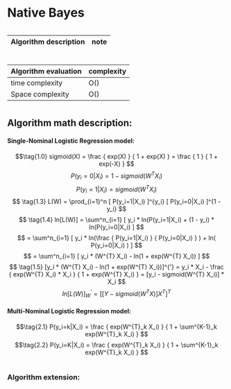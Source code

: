 # Native Bayes
```
```

Algorithm description|note
:--|:--

#
Algorithm evaluation|complexity
:--|:--
time complexity|O()
Space complexity|O()
#
## Algorithm math description:
#### Single-Nominal Logistic Regression model:
$$\tag{1.0}
sigmoid(X)
= \frac { exp(X) } { 1 + exp(X) }
= \frac { 1 } { 1 + exp(-X) }
$$
$$\tag{1.1}
P(y_i=0|X_i) = 1 - sigmoid(W^{T} X_i)
$$
$$\tag{1.2}
P(y_i=1|X_i) = sigmoid(W^{T} X_i)
$$
$$
\tag{1.3}
L(W) = \prod_{i=1}^n
[ P(y_i=1|X_i) ]^{y_i}
[ P(y_i=0|X_i) ]^{1 - y_i}
$$
$$
\tag{1.4}
ln[L(W)] = \sum^n_{i=1} [
    y_i * ln(P(y_i=1|X_i) +
    (1 - y_i) * ln(P(y_i=0|X_i)
]
$$
$$
= \sum^n_{i=1} [
    y_i * ln(\frac
        { P(y_i=1|X_i) }
        { P(y_i=0|X_i) }
    ) + ln( P(y_i=0|X_i) )
]
$$
$$
= \sum^n_{i=1} [
    y_i * (W^{T} X_i) -
    ln(1 + exp(W^{T} X_i))
]
$$
$$
\tag{1.5}
[y_i * (W^{T} X_i) - ln(1 + exp(W^{T} X_i))]^{'} = 
y_i * X_i -
\frac { exp(W^{T} X_i) * X_i }
        { 1 + exp(W^{T} X_i) }
= [y_i - sigmoid(W^{T} X_i)] * X_i
$$
$$
\tag{1.6}
ln[L(W)]^{'}_W =
[[Y - sigmoid(W^{T} X)]X^{T}]^{T}
$$
#### Multi-Nominal Logistic Regression model:
$$\tag{2.1}
P(y_i=k|X_i) = \frac
{ exp(W^{T}_k X_i) }
{ 1 + \sum^{K-1}_k exp(W^{T}_k X_i) }
$$
$$\tag{2.2}
P(y_i=K|X_i) = \frac
{ exp(W^{T}_k X_i) }
{ 1 + \sum^{K-1}_k exp(W^{T}_k X_i) }
$$
#
### Algorithm extension: